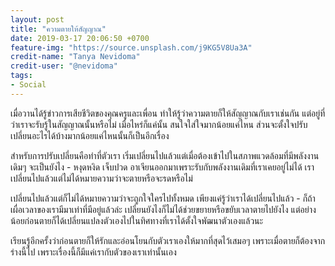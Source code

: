 ```yaml
---
layout: post
title: "ความตายให้สัญญาณ"
date: 2019-03-17 20:06:50 +0700
feature-img: "https://source.unsplash.com/j9KG5V8Ua3A"
credit-name: "Tanya Nevidoma"
credit-user: "@nevidoma"
tags:
- Social
---
```

เมื่อวานได้รู้ข่าวการเสียชีวิตของคุณครูและเพื่อน ทำให้รู้ว่าความตายก็ให้สัญญาณกับเราเช่นกัน แต่อยู่ที่ว่าเราจะรับรู้ในสัญญาณนั้นหรือไม่ เมื่อไหร่ก็แค่นั้น สนใจใส่ใจมากน้อยแค่ไหน ส่วนจะตั้งใจปรับเปลี่ยนอะไรได้บ้างมากน้อยแค่ไหนนั้นก็เป็นอีกเรื่อง

สำหรับการปรับเปลี่ยนคือทำที่ตัวเรา เริ่มเปลี่ยนไปแล้วแต่เมื่อต้องเข้าไปในสภาพแวดล้อมที่มีพลังงานเดิมๆ จะเป็นยังไง - หงุดหงิด เจ็บปวด อาเจียนออกมาเพราะรับกับพลังงานเดิมที่เราเคยอยู่ไม่ได้ เราเปลี่ยนไปแล้วแต่ไม่ได้หมายความว่าจะตายหรือจะรดหรือไม่

เปลี่ยนไปแล้วแต่ก็ไม่ได้หมายความว่าจะถูกใจใครไปทั้งหมด เพียงแค่รู้ว่าเราได้เปลี่ยนไปแล้ว - ก็ถ้าเผื่อเวลาของเรามีมาเท่าที่มีอยู่แล้วล่ะ เปลี่ยนยังไงก็ไม่ได้ช่วยขยายหรือขยับเวลาตายไปยังไง แต่อย่างน้อยก่อนตายก็ได้เปลี่ยนแปลงตัวเองไปในทิศทางที่เราได้ตั้งใจพัฒนาตัวเองแล้วนะ

เรียนรู้อีกครั้งว่าก่อนตายก็ให้รักและอ่อนโยนกับตัวเราเองให้มากที่สุดไว้เสมอๆ เพราะเมื่อตายก็ต้องจากร่างนี้ไป เพราะเรื่องนี้ก็มีแค่เรากับตัวของเราเท่านั้นเอง
